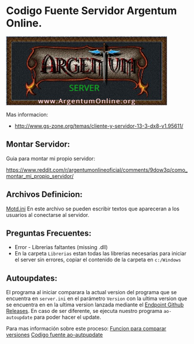 # Codigo Fuente Servidor Argentum Online.
![AO Logo](https://github.com/ao-libre/ao-server/raw/master/Logo.jpg)


Mas informacion:

* http://www.gs-zone.org/temas/cliente-y-servidor-13-3-dx8-v1.95611/

## Montar Servidor:
Guia para montar mi propio servidor:

https://www.reddit.com/r/argentumonlineoficial/comments/9dow3q/como_montar_mi_propio_servidor/

## Archivos Definicion:
[Motd.ini](https://github.com/ao-libre/ao-server/blob/master/Dat/Motd.ini)
En este archivo se pueden escribir textos que apareceran a los usuarios al conectarse al servidor.


## Preguntas Frecuentes:

* Error - Librerias faltantes (missing .dll)
* En la carpeta `Librerias` estan todas las librerias necesarias para iniciar el server sin errores, copiar el contenido de la carpeta en `c:/Windows`


## Autoupdates:

El programa al iniciar comparara la actual version del programa que se encuentra en `server.ini` en el parámetro `Version` con la ultima version que se encuentra en en la ultima version lanzada mediante el [Endpoint Github Releases](https://api.github.com/repos/ao-libre/ao-server/releases/latest). En caso de ser diferente, se ejecuta nuestro programa `ao-autoupdate` para poder hacer el update.

Para mas información sobre este proceso:
[Funcion para comparar versiones](https://github.com/ao-libre/ao-server/blob/087d56ae43cde31a798ffe8284d1c9b0f5624dd0/Codigo/frmCargando.frm#L137)
[Codigo fuente ao-autpupdate](https://github.com/ao-libre/ao-autoupdate)
